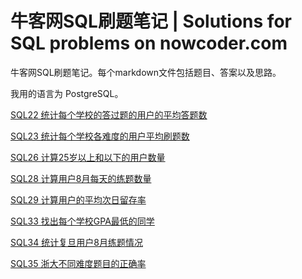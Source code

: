 # 牛客网SQL刷题笔记 | Solutions for SQL problems on nowcoder.com

牛客网SQL刷题笔记。每个markdown文件包括题目、答案以及思路。

我用的语言为 PostgreSQL。

[SQL22 统计每个学校的答过题的用户的平均答题数](/SQL22-统计每个学校的答过题的用户的平均答题数.md)

[SQL23 统计每个学校各难度的用户平均刷题数](/SQL23-统计每个学校各难度的用户平均刷题数.md)

[SQL26 计算25岁以上和以下的用户数量](/SQL26-计算25岁以上和以下的用户数量.md)

[SQL28 计算用户8月每天的练题数量](/SQL28-计算用户8月每天的练题数量.md)

[SQL29 计算用户的平均次日留存率](/SQL29-计算用户的平均次日留存率.md)

[SQL33 找出每个学校GPA最低的同学](/SQL33-找出每个学校GPA最低的同学.md)

[SQL34 统计复旦用户8月练题情况](/SQL34-统计复旦用户8月练题情况.md)

[SQL35 浙大不同难度题目的正确率](/SQL35-浙大不同难度题目的正确率.md)



